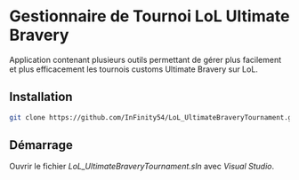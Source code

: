 # Gestionnaire de Tournoi LoL Ultimate Bravery

Application contenant plusieurs outils permettant de gérer plus facilement et plus efficacement les tournois customs Ultimate Bravery sur LoL.

## Installation

```bash
git clone https://github.com/InFinity54/LoL_UltimateBraveryTournament.git LoL_UltimateBraveryTournament
```

## Démarrage

Ouvrir le fichier _LoL_UltimateBraveryTournament.sln_ avec _Visual Studio_.
